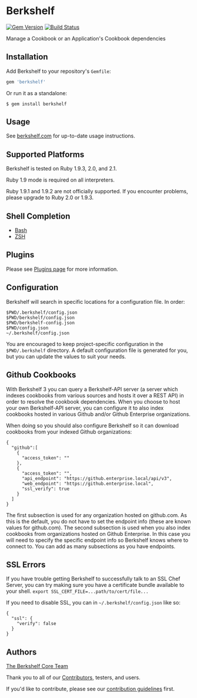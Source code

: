# Berkshelf
[![Gem Version](https://img.shields.io/gem/v/berkshelf.svg)][gem]
[![Build Status](https://img.shields.io/travis/berkshelf/berkshelf.svg)][travis]

[gem]: https://rubygems.org/gems/berkshelf
[travis]: https://travis-ci.org/berkshelf/berkshelf

Manage a Cookbook or an Application's Cookbook dependencies

## Installation

Add Berkshelf to your repository's `Gemfile`:

```ruby
gem 'berkshelf'
```

Or run it as a standalone:

    $ gem install berkshelf

## Usage

See [berkshelf.com](http://berkshelf.com) for up-to-date usage instructions.

## Supported Platforms

Berkshelf is tested on Ruby 1.9.3, 2.0, and 2.1.

Ruby 1.9 mode is required on all interpreters.

Ruby 1.9.1 and 1.9.2 are not officially supported. If you encounter problems, please upgrade to Ruby 2.0 or 1.9.3.

## Shell Completion

- [Bash](https://github.com/berkshelf/berkshelf-bash-plugin)
- [ZSH](https://github.com/berkshelf/berkshelf-zsh-plugin)

## Plugins

Please see [Plugins page](https://github.com/berkshelf/berkshelf/blob/master/PLUGINS.md) for more information.

## Configuration

Berkshelf will search in specific locations for a configuration file. In order:

    $PWD/.berkshelf/config.json
    $PWD/berkshelf/config.json
    $PWD/berkshelf-config.json
    $PWD/config.json
    ~/.berkshelf/config.json

You are encouraged to keep project-specific configuration in the `$PWD/.berkshelf` directory. A default configuration file is generated for you, but you can update the values to suit your needs.

## Github Cookbooks

With Berkshelf 3 you can query a Berkshelf-API server (a server which indexes cookbooks from various sources and
hosts it over a REST API) in order to resolve the cookbook dependencies. When you choose to host your own Berkshelf-API
server, you can configure it to also index cookbooks hosted in various Github and/or Github Enterprise organizations.

When doing so you should also configure Berkshelf so it can download cookbooks from your indexed Github organizations:

    {
      "github":[
        {
          "access_token": ""
        },
        {
          "access_token": "",
          "api_endpoint": "https://github.enterprise.local/api/v3",
          "web_endpoint": "https://github.enterprise.local",
          "ssl_verify": true
        }
      ]
    }

The first subsection is used for any organization hosted on github.com. As this is the default, you do not have to set the
endpoint info (these are known values for github.com). The second subsection is used when you also index cookbooks from
organizations hosted on Github Enterprise. In this case you will need to specify the specific endpoint info so Berkshelf
knows where to connect to. You can add as many subsections as you have endpoints.

## SSL Errors

If you have trouble getting Berkshelf to successfully talk to an SSL Chef Server, you can try making sure you
have a certificate bundle available to your shell. `export SSL_CERT_FILE=...path/to/cert/file...`

If you need to disable SSL, you can in `~/.berkshelf/config.json` like so:

    {
      "ssl": {
        "verify": false
      }
    }

## Authors

[The Berkshelf Core Team](https://github.com/berkshelf/berkshelf/wiki/Core-Team)

Thank you to all of our [Contributors](https://github.com/berkshelf/berkshelf/graphs/contributors), testers, and users.

If you'd like to contribute, please see our [contribution guidelines](https://github.com/berkshelf/berkshelf/blob/master/CONTRIBUTING.md) first.

